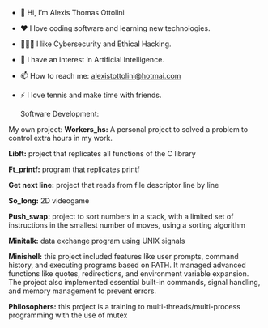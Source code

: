 - 👋 Hi, I’m Alexis Thomas Ottolini
- ❤️ I love coding software and learning new technologies.
- 👮🏻‍♀️ I like Cybersecurity and Ethical Hacking.
- 🧠 I have an interest in Artificial Intelligence.
- 📫 How to reach me: alexistottolini@hotmai.com
- ⚡ I love tennis and make time with friends.
  
  Software Development:
  
My own project:
**Workers_hs:** A personal project to solved a problem to control extra hours in my work.

**Libft:** project that replicates all functions of the C library

**Ft_printf:** program that replicates printf

**Get next line:** project that reads from file descriptor line by line

**So_long:** 2D videogame

**Push_swap:** project to sort numbers in a stack, with a limited set of instructions in the smallest number of moves, using a sorting algorithm

**Minitalk:** data exchange program using UNIX signals

**Minishell:** this project included features like user prompts, command history, and executing programs based on PATH. It managed advanced functions like quotes, redirections, and environment variable expansion. The project also implemented essential 
built-in commands, signal handling, and memory management to prevent errors.

**Philosophers:** this project is a training to multi-threads/multi-process programming with the use of mutex
